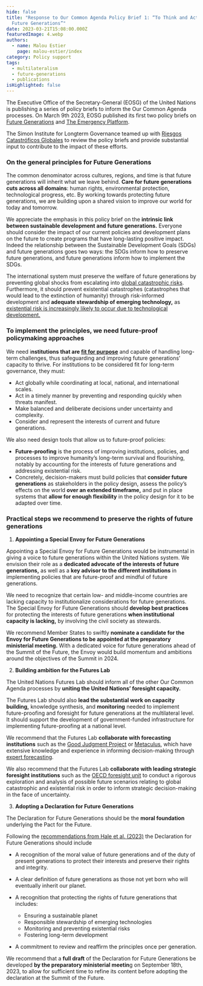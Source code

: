 ```yaml
---
hide: false
title: "Response to Our Common Agenda Policy Brief 1: “To Think and Act for
  Future Generations”"
date: 2023-03-21T15:08:00.000Z
featuredImage: 4.webp
authors:
  - name: Malou Estier
    page: malou-estier/index
category: Policy support
tags:
  - multilateralism
  - future-generations
  - publications
isHighlighted: false
---
```

The Executive Office of the Secretary-General (EOSG) of the United Nations is publishing a series of policy briefs to inform the Our Common Agenda processes. On March 9th 2023, EOSG published its first two policy briefs on [Future Generations](https://www.un.org/sites/un2.un.org/files/our-common-agenda-policy-brief-future-generations-en.pdf) and [The Emergency Platform](https://www.un.org/sites/un2.un.org/files/our-common-agenda-policy-brief-emergency-platform-en.pdf).

The Simon Institute for Longterm Governance teamed up with [Riesgos Catastróficos Globales](https://riesgoscatastroficosglobales.com/) to review the policy briefs and provide substantial input to contribute to the impact of these efforts. 

### On the general principles for Future Generations

The common denominator across cultures, regions, and time is that future generations will inherit what we leave behind. **Care for future generations cuts across all domains**: human rights, environmental protection, technological progress, etc. By working towards protecting future generations, we are building upon a shared vision to improve our world for today and tomorrow. 

We appreciate the emphasis in this policy brief on the **intrinsic link between sustainable development and future generations.** Everyone should consider the impact of our current policies and development plans on the future to create programs that have long-lasting positive impact. Indeed the relationship between the Sustainable Development Goals (SDGs) and future generations goes two ways: the SDGs inform how to preserve future generations, and future generations inform how to implement the SDGs. 

The international system must preserve the welfare of future generations by preventing global shocks from escalating into [global catastrophic risks](https://riesgoscatastroficosglobales.com/articulos/definiciones-rcgs). Furthermore, it should prevent existential catastrophes (catastrophes that would lead to the extinction of humanity) through risk-informed development and **adequate stewardship of emerging technology,** as [existential risk is increasingly likely to occur due to technological development.](https://sendaiframework-mtr.undrr.org/publication/thematic-study-existential-risk-and-rapid-technological-change-advancing-risk-informed)

### To implement the principles, we need future-proof policymaking approaches

We need i**nstitutions that are [fit for purpose](https://www.researchgate.net/publication/351050249_Policymaking_for_the_Long-term_Future_Improving_Institutional_Fit)** and capable of handling long-term challenges, thus safeguarding and improving future generations’ capacity to thrive. For institutions to be considered fit for long-term governance, they must:

* Act globally while coordinating at local, national, and international scales. 
* Act in a timely manner by preventing and responding quickly when threats manifest. 
* Make balanced and deliberate decisions under uncertainty and complexity. 
* Consider and represent the interests of current and future generations.    

We also need design tools that allow us to future-proof policies:

* **Future-proofing** is the process of improving institutions, policies, and processes to improve humanity’s long-term survival and flourishing, notably by accounting for the interests of future generations and addressing existential risk. 
* Concretely, decision-makers must build policies that **consider future generations** as stakeholders in the policy design, assess the policy’s effects on the world **over an extended timeframe,** and put in place systems that **allow for enough flexibility** in the policy design for it to be adapted over time.

### Practical steps we recommend to preserve the rights of future generations

1. **Appointing a Special Envoy for Future Generations**

Appointing a Special Envoy for Future Generations would be instrumental in giving a voice to future generations within the United Nations system. We envision their role as a **dedicated advocate of the interests of future generations,** as well as a **key advisor to the different institutions** in implementing policies that are future-proof and mindful of future generations.

We need to recognize that certain low- and middle-income countries are lacking capacity to institutionalize considerations for future generations. The Special Envoy for Future Generations should **develop best practices** for protecting the interests of future generations **when institutional capacity is lacking,** by involving the civil society as stewards.

We recommend Member States to swiftly **nominate a candidate for the Envoy for Future Generations to be appointed at the preparatory ministerial meeting.** With a dedicated voice for future generations ahead of the Summit of the Future, the Envoy would build momentum and ambitions around the objectives of the Summit in 2024.

2. **Building ambition for the Futures Lab**

The United Nations Futures Lab should inform all of the other Our Common Agenda processes by **uniting the United Nations’ foresight capacity.**

The Futures Lab should also **lead the substantial work on capacity building,** knowledge synthesis, and **monitoring** needed to implement future-proofing and foresight for future generations at the multilateral level. It should support the development of government-funded infrastructure for implementing future-proofing at a national level.

We recommend that the Futures Lab **collaborate with forecasting institutions** such as the [Good Judgment Project](https://goodjudgment.com/) or [Metaculus](https://www.metaculus.com/about/), which have extensive knowledge and experience in informing decision-making through [expert forecasting](https://www.sciencedirect.com/science/article/abs/pii/S0169207021001473).

We also recommend that the Futures Lab **collaborate with leading strategic foresight institutions** such as the [OECD foresight unit](https://www.oecd.org/strategic-foresight/) to conduct a rigorous exploration and analysis of possible future scenarios relating to global catastrophic and existential risk in order to inform strategic decision-making in the face of uncertainty. 

3. **Adopting a Declaration for Future Generations**

The Declaration for Future Generations should be the **moral foundation** underlying the Pact for the Future.

Following the [recommendations from Hale et al. (2023)](https://www.bsg.ox.ac.uk/research/publications/toward-declaration-future-generations) the Declaration for Future Generations should include

* A recognition of the moral value of future generations and of the duty of present generations to protect their interests and preserve their rights and integrity.
* A clear definition of future generations as those not yet born who will eventually inherit our planet. 
* A recognition that protecting the rights of future generations that includes:

  * Ensuring a sustainable planet
  * Responsible stewardship of emerging technologies
  * Monitoring and preventing existential risks
  * Fostering long-term development 
* A commitment to review and reaffirm the principles once per generation.

We recommend that a **full draft** of the Declaration for Future Generations be developed **by the preparatory ministerial meetin**g on September 18th, 2023, to allow for sufficient time to refine its content before adopting the declaration at the Summit of the Future.
